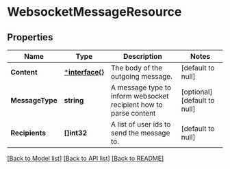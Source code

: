 # WebsocketMessageResource

## Properties
Name | Type | Description | Notes
------------ | ------------- | ------------- | -------------
**Content** | [***interface{}**](interface{}.md) | The body of the outgoing message. | [default to null]
**MessageType** | **string** | A message type to inform websocket recipient how to parse content | [optional] [default to null]
**Recipients** | **[]int32** | A list of user ids to send the message to. | [default to null]

[[Back to Model list]](../README.md#documentation-for-models) [[Back to API list]](../README.md#documentation-for-api-endpoints) [[Back to README]](../README.md)


